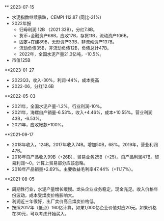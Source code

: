 ** 2023-07-15
* 水泥指数继续暴跌，CEMPI 112.87 (同比-21%)
* 2022年报
	* 归母利润 12B （2021 33B），分红7.8B。
	* 货币+金融资产68B，应收17B，存货11B，流动资产106B。
	* 固定+在建89B，无形资产33B，非流动资产137B。
	* 流动负债35B，非流动负债12B，负债总计47B。
	* 2022年，全国水泥产量21.3亿吨，-10.5%。
* 市值125B

**2023-01-27
* 2022Q3，收入-30%，利润-44%，成本提高
* 2022-06，分红12.6B

**2022-05-03
* 2021年，全国水泥产量-1.2%，行业利润-10%。
* 2021年，海螺自产销量-6.53%，收入+4.46%，成本+10.55%。营业利润43B，-6.53%。
* 2021年，应收帐款+100%。

**2021-09-17
* 2018年收入，124B。2017年收入74B。增加50B，68%。2019年，营业利润47B。
* 2018年自产品收入99B（+26B），贸易业务25B（+25）。自产品利润47B。贸易利润～0。计算上贸易部分应该忽略。
* 2018年产品销量+2.69%。主要收益毛利率47.44%（+11.17%）。

**2021-08-05
* 周期性行业，水泥产量增长缓慢。龙头企业业务稳定，现金充足。收入价格年份波动，成本受煤炭价格影响大。
* 利润近三年很好，出厂卖价高且煤炭价格低。
* 按照2017年（低点）160亿计算，如果1,000亿企业价值对应20元。如果价格在30元，可以考虑开始买入。
